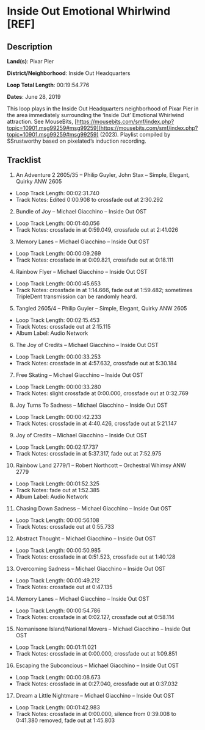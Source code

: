 # Inside Out Emotional Whirlwind [REF]

## Description

**Land(s)**: Pixar Pier

**District/Neighborhood**: Inside Out Headquarters

**Loop Total Length**: 00:19:54.776

**Dates**: June 28, 2019

This loop plays in the Inside Out Headquarters neighborhood of Pixar Pier in the area immediately surrounding the ‘Inside Out’ Emotional Whirlwind attraction. See MouseBits, [https://mousebits.com/smf/index.php?topic=10901.msg99259#msg99259](https://mousebits.com/smf/index.php?topic=10901.msg99259#msg99259) (2023). Playlist compiled by SSrustworthy based on pixelated’s induction recording.

## Tracklist

1. An Adventure 2 2605/35 – Philip Guyler, John Stax – Simple, Elegant, Quirky ANW 2605
- Loop Track Length: 00:02:31.740
- Track Notes: Edited 0:00.908 to crossfade out at 2:30.292

2. Bundle of Joy – Michael Giacchino – Inside Out OST
- Loop Track Length: 00:01:40.056
- Track Notes: crossfade in at 0:59.049, crossfade out at 2:41.026

3. Memory Lanes – Michael Giacchino – Inside Out OST
- Loop Track Length: 00:00:09.269
- Track Notes: crossfade in at 0:09.821, crossfade out at 0:18.111

4. Rainbow Flyer – Michael Giacchino – Inside Out OST
- Loop Track Length: 00:00:45.653
- Track Notes: crossfade in at 1:14.666, fade out at 1:59.482; sometimes TripleDent transmission can be randomly heard.

5. Tangled 2605/4 – Philip Guyler – Simple, Elegant, Quirky ANW 2605
- Loop Track Length: 00:02:15.453
- Track Notes: crossfade out at 2:15.115
- Album Label: Audio Network

6. The Joy of Credits – Michael Giacchino – Inside Out OST
- Loop Track Length: 00:00:33.253
- Track Notes: crossfade in at 4:57.632, crossfade out at 5:30.184

7. Free Skating – Michael Giacchino – Inside Out OST
- Loop Track Length: 00:00:33.280
- Track Notes: slight crossfade at 0:00.000, crossfade out at 0:32.769

8. Joy Turns To Sadness – Michael Giacchino – Inside Out OST
- Loop Track Length: 00:00:42.233
- Track Notes: crossfade in at 4:40.426, crossfade out at 5:21.147

9. Joy of Credits – Michael Giacchino – Inside Out OST
- Loop Track Length: 00:02:17.737
- Track Notes: crossfade in at 5:37.317, fade out at 7:52.975

10. Rainbow Land 2779/1 – Robert Northcott – Orchestral Whimsy ANW 2779
- Loop Track Length: 00:01:52.325
- Track Notes: fade out at 1:52.385
- Album Label: Audio Network

11. Chasing Down Sadness – Michael Giacchino – Inside Out OST
- Loop Track Length: 00:00:56.108
- Track Notes: crossfade out at 0:55.733

12. Abstract Thought – Michael Giacchino – Inside Out OST
- Loop Track Length: 00:00:50.985
- Track Notes: crossfade in at 0:51.523, crossfade out at 1:40.128

13. Overcoming Sadness – Michael Giacchino – Inside Out OST
- Loop Track Length: 00:00:49.212
- Track Notes: crossfade out at 0:47.135

14. Memory Lanes – Michael Giacchino – Inside Out OST
- Loop Track Length: 00:00:54.786
- Track Notes: crossfade in at 0:02.127, crossfade out at 0:58.114

15. Nomanisone Island/National Movers – Michael Giacchino – Inside Out OST
- Loop Track Length: 00:01:11.021
- Track Notes: crossfade in at 0:00.000, crossfade out at 1:09.851

16. Escaping the Subconcious – Michael Giacchino – Inside Out OST
- Loop Track Length: 00:00:08.673
- Track Notes: crossfade in at 0:27.040, crossfade out at 0:37.032

17. Dream a Little Nightmare – Michael Giacchino – Inside Out OST
- Loop Track Length: 00:01:42.983
- Track Notes: crossfade in at 0:00.000, silence from 0:39.008 to 0:41.380 removed, fade out at 1:45.803
